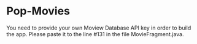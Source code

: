 # Pop-Movies
You need to provide your own Moview Database API key in order to build the app. Please paste it to the line #131 in the file MovieFragment.java.

